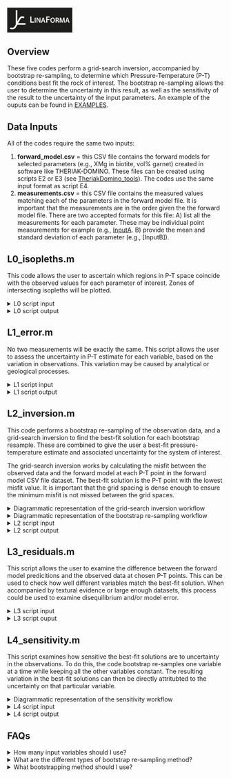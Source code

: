  <p align="left">
<img src="https://github.com/TMackay-Champion/LinaForma/blob/d2577b0a12c168a8a8fe5a055eeb452f473757e5/images/logo_black.jpg", width="30%">
</p>

## Overview
These five codes perform a grid-search inversion, accompanied by bootstrap re-sampling, to determine which Pressure-Temperature (P-T) conditions best fit the rock of interest. The bootstrap re-sampling allows the user to determine the uncertainty in this result, as well as the sensitivity of the result to the uncertainty of the input parameters. An example of the ouputs can be found in [EXAMPLES](https://github.com/TMackay-Champion/LinaForma/tree/8486dc1820e7d5363f01476148a69ec186ac12be/EXAMPLES).

## Data Inputs
All of the codes require the same two inputs:
1) **forward_model.csv** = this CSV file contains the forward models for selected parameters (e.g., XMg in biotite, vol% garnet) created in software like THERIAK-DOMINO. These files can be created using scripts E2 or E3 (see [TheriakDomino_tools](https://github.com/TMackay-Champion/LinaForma/tree/8486dc1820e7d5363f01476148a69ec186ac12be/TheriakDomino_tools)). The codes use the same input format as script E4.
2) **measurements.csv** = this CSV file contains the measured values matching each of the parameters in the forward model file. It is important that the measurements are in the order given the the forward model file. There are two accepted formats for this file: A) list all the measurements for each parameter. These may be individual point measurements for example (e.g., [InputA](https://github.com/TMackay-Champion/LinaForma/blob/fc10a0389be120343103fd7d5d064678d722b435/EXAMPLES/InputA.csv). B) provide the mean and standard deviation of each parameter (e.g., [InputB]). 


## L0_isopleths.m
This code allows the user to ascertain which regions in P-T space coincide with the observed values for each parameter of interest. Zones of intersecting isopleths will be plotted.

<details>
<summary> L0 script input </summary>

 % ====== Data ======\
**model = '?'**\
 This is the CSV file for the forward models (e.g., inputs/forward_model.csv).\
**measurements = '?'**\
This is the CSV file for the measurements (e.g., 'inputs/measurement_distributions.csv').

% ====== Data type ======\
**raw = ?**\
This is the type of format you have used for your input measurements file. If you have used InputA (see above), then raw = 1. If you have used InputB, then raw = 0.

% ====== Range of values (only applicable if raw = 0 ======\
**sd = ?**\
This parameter is only applicable if you have used InputA, and controls the range of isopleth values plotted\
(i.e., range = MEAN +/- sd * STANDARDDEVIATION).

% ====== PLOTS ======\
% PLOT 1 = percentage overlap plot\
**all1 = ?**\
% Do you want to plot all of the variables? 1 = YES, 0 = NO.\
**columns1 = [?]**\
If you have selected all1 = 0, which column of the input measurements (i.e., parameters) do you want to plot?\

% PLOT 2 = individual isopleths\
**all2 = ?**\
Do you want to plot all of the variables? 1 = YES, 0 = NO.\
**columns2 = [?]**\
If you have selected all2 = 0, which column of the input measurements (i.e., parameters) do you want to plot?\
</details>

<details>
<summary> L0 script output </summary>
 
The code outputs three figures: 
1) **Percentage overlap**. This plot shows the regions in P-T space which have the greatest percentage of overlapping parameters. 
2) **Isopleths**. This plot shows which regions in P-T space coincide with the observed values for each parameter of interest. Different parameters are ascribed different colours.
3) **Overlapping contours**. This plot shows the contours for each parameter and the overlapping areas in P-T space for the measured values.
</details>


## L1_error.m
No two measurements will be exactly the same. This script allows the user to assess the uncertainty in P-T estimate for each variable, based on the variation in observations. This variation may be caused by analytical or geological processes. 

<details>
<summary> L1 script input </summary>

% ====== Data ======\
**model = '?'**. As above.\
**measurements = '?'**. As above.

% ====== Data type ======\
**raw = ?**. As above.

% ====== Sampling parameters (only applicable if raw = 0) ======\
**n = ?**\
This is only applicable if raw = 0. It controls the number of random samples taken from the distribution of each variable (it assumes a normal distrubtion, created using the input mean and standard deviation).
</details>

<details>
<summary> L1 script output </summary>
 
The code outputs two figures: 
1) a boxplot for each variable showing how temperature estimates vary based on the range of measured values.
2) a boxplot for each variable showing how pressure estimates vary based on the range of measured values.
</details>


## L2_inversion.m
This code performs a bootstrap re-sampling of the observation data, and a grid-search inversion to find the best-fit solution for each bootstrap resample. These are combined to give the user a best-fit pressure-temperature estimate and associated uncertainty for the system of interest. 

The grid-search inversion works by calculating the misfit between the observed data and the forward model at each P-T point in the forward model CSV file dataset. The best-fit solution is the P-T point with the lowest misfit value. It is important that the grid spacing is dense enough to ensure the minimum misfit is not missed between the grid spaces. 

<details>
<summary> Diagrammatic representation of the grid-search inversion workflow </summary>
 <p align="center">
<img src="https://github.com/TMackay-Champion/LinaForma/blob/3aaf53b7526049c99e900da48fb3ca8a4db37272/images/L_gridsearch.png", width="90%">
</p>
</p>
</details>

<details>
<summary> Diagrammatic representation of the bootstrap re-sampling workflow </summary>
 <p align="center">
<img src="https://github.com/TMackay-Champion/LinaForma/blob/3aaf53b7526049c99e900da48fb3ca8a4db37272/images/L_bootstrap.png", width="90%">
</p>
</details>

<details>
<summary> L2 script input </summary>
 
% ====== Data ======\
**model = '?'**. As above.\
**measurements = '?'**. As above.

% ====== Data type ======\
**raw = ?**. As above.

% ====== Bootstrapping parameters ======\
**bootstrap_type = ?**\
The type of bootstrapping. Parametric = 1, non-parametric = 0. Only parametric is available if raw = 0.\
**it = ?**\
The number of re-samples you want to take.

% ====== PLOTS ======\
**confidence_level = ?**\
The 2D confidence level for the ellipse plotted in Figure 2.\
**boxplots = ?**\
Do you want boxplots or histograms? 1 = boxplot, 0 = histogram.\
**plot_type = ?**\
% What type of plot do you want in Figure 2? 1 = contour plot, 0 = heatmap.\
**T_bins = ?**\
Number of temperature bins in 2D histogram (Figure 2, 4).\
**P_bins = ?**\
Number of pressure bins in 2D histogram (Figure 2, 4).\
</details>

<details>
<summary> L2 script output </summary>
 
The code outputs four figures:

1) a grid showing the extent and resolution of the forward models.
2) the grid-search solution with uncertainty analysis.
3) a plot showing all of the best-fit solutions overlain on the overlapping contour plot of L0_isopleths.m script.
4) a 2D histogram of the best-fit solutions.
</details>

## L3_residuals.m
This script allows the user to examine the difference between the forward model predicitions and the observed data at chosen P-T points.
This can be used to check how well different variables match the best-fit solution. When accompanied by textural evidence or large enough datasets, this process could be used to examine disequilibrium and/or model error.

<details>
<summary> L3 script input </summary>
 
% ====== Data ======\
**model = '?'**. As above.\
**measurements = '?'**. As above.

% ====== Data type ======\
**raw = ?**. As above.

% ====== Select P-T point for forward model data ======\
**T_best = ?**.\
Select the T point of the forward model to which the variables will be compared.\
**P_best = ?**.\
Select the P point of the forward model to which the variables will be compared. Units = bars.
</details>

<details>
<summary> L3 script ouput </summary>
This code outputs boxplots for each variable showing the distribution of observations and the forward model predicted value.
</details>


## L4_sensitivity.m
This script examines how sensitive the best-fit solutions are to uncertainty in the observations. To do this, the code bootstrap re-samples one variable at a time while keeping all the other variables constant. The resulting variation in the best-fit solutions can then be directly attritubted to the uncertainty on that particular variable. 

<details>
<summary> Diagrammatic representation of the sensitivity workflow </summary>
 <p align="center">
<img src="https://github.com/TMackay-Champion/LinaForma/blob/3aaf53b7526049c99e900da48fb3ca8a4db37272/images/L_sensitivity.png", width="90%">
</p>
</details>

<details>
<summary> L4 script input </summary>
 
% ====== Data ======\
**model = '?'**. As above.\
**measurements = '?'**. As above.

% ====== Data type ======\
**raw = ?**. As above.

% ====== Bootstrapping parameters ======\
**bootstrap_type = ?**. As above.\
**it = ?**. As above.\

% ====== Select P-T point for sensitivity analysis ======\
**T_best = ?**\
Select the best-fit T point at which the sensitivity will be computed.
**P_best = ?**\
Select the best-fit P point at which the sensitivity will be computed.
</details>

<details>
<summary> L4 script output </summary>
This code outputs two "tornado" plots, one for temperature and one for pressure.
These plots display how the variation in a particular variable influences the best-fit solutions relative to a given best-fit solution (ideally the output of the L2_inversion.m script).
</details>


## FAQs
<details>
<summary> How many input variables should I use? </summary>
A grid-search is a non-linear inversion. The problem is overdetermined because the number of observations is in excess of of the number of model parameters. 
Each data point provides a constraint on the possible solution. By incorporating multiple constraints, overdetermined problems can identify and compensate for errors in the different variables.
This often results in a higher precision estimate than could be achieved by the individual variables alone. 

This is important when considering correlated variables. In an error-free system, it would be reasonable to remove all correlated variables. However, each variable in a petrological system is associated with a different level of error and the primary cause of this error will vary between different variables. 
One can readily imagine a situation in which two highly correlated variables result in different P-T estimates due to petrological or model error. Considering the two variables together allows the user to determine the most appropriate solution.
As such, we deem it acceptable to use variables which are predicted to be highly correlated in the forward model. 
However, phases which are common to one mineral should only be used together if a degree of freedom remains. For example, e.g., the composition of plagioclase can be described by Xan and Xab. You should only use 1 of these variables, to maintain a degree of freedom. 
</details>

<details>
 <summary> What are the different types of bootstrap re-sampling method? </summary>
Bootstrap resampling refers to random re-sampling of the original dataset, with replacement. This re-sampling is used to examine the uncertainty of the best-fit solution. Uncertainty may be introduced through model error, mesasurement error, disequilibrium and other such processes. 
Using bootstrapping, we can examine the effects of these errors on our P-T solution. The codes allow three different styles of re-sampling for each variable in turn:
1) Parametric bootstrapping (option 1): this assumes that the data follow a specific parametric distribution, such as the normal distribution. 
Bootstrap samples are chosen by randomly drawing observations from the assumed distribution with replacement. The LinaForma code assumes a normal distribtuion, and calculates an appropriate mean and standard deviation from the data given in observations.csv.
2) Non-parametric bootstrapping (option 0): this option re-samples the original data mulitple times and calculates the mean from each re-sampling. These mean values are used in the grid-search.
3) "Synthetic bootstrapping" (option -1): in this option, the code lets the user decide on an appropriate mean and standard deviation for a Gaussian parametric bootstrap using the "synthetic.csv" file.
</details>


<details>
<summary> What bootstrapping method should I use? </summary>
 
The method of bootstrapping depends on your assumptions surrounding the sources of error in the system.
Non-parametric bootstrapping assumes that the underlying model generating the data is unknown or too complex to be accurately represented by a parametric distribution. 
Instead of making explicit assumptions about the model, non-parametric bootstrapping focuses solely on the observed data and its properties. This error can be examinied for each variable using the L1_error.m script (Part 1).
As such, we deem this bootstrap method to be most appropriate if we assume that the primary source of error is analytical and/or related to disequilbrium, geological uncertainty etc. 
In this case, the error associated with the observations is greater than associated model error. 

However, in some cases the primary source of error may be model error. In this case, the synthetic bootstrap option may be most suitable as it allows the user to select an appropriate mean and standard deviation. 
A standard deviation should be chosen which allows for a suitable degree of temperature and pressure uncertainty for the particular variable of interest. This can be chosen with the help of the L1_error.m script (Part 2).
We have generally found that a standard deviation equivalent to 20% of the mean value is more than enough.
</details>










